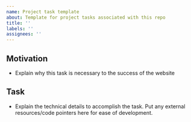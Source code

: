 ```yaml
---
name: Project task template
about: Template for project tasks associated with this repo
title: ''
labels: ''
assignees: ''
---
```


## Motivation

- Explain why this task is necessary to the success of the website

## Task

- Explain the technical details to accomplish the task. Put any external resources/code pointers here for ease of development.
